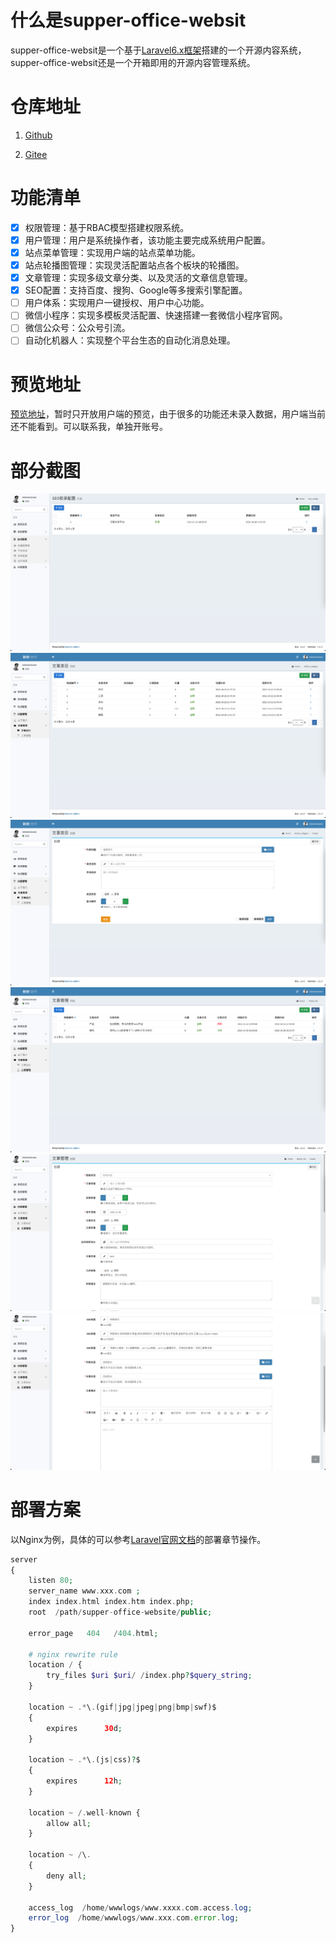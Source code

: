 # 什么是supper-office-websit

supper-office-websit是一个基于[Laravel6.x框架](https://laravel.com/)搭建的一个开源内容系统，supper-office-websit还是一个开箱即用的开源内容管理系统。

# 仓库地址

1. [Github](https://github.com/7small7/supper-office-website/tree/master)

2. [Gitee](https://gitee.com/bruce_qiq/supper-office-website/tree/master/)

# 功能清单

- [x] 权限管理：基于RBAC模型搭建权限系统。
- [x] 用户管理：用户是系统操作者，该功能主要完成系统用户配置。
- [x] 站点菜单管理：实现用户端的站点菜单功能。
- [x] 站点轮播图管理：实现灵活配置站点各个板块的轮播图。
- [x] 文章管理：实现多级文章分类、以及灵活的文章信息管理。
- [x] SEO配置：支持百度、搜狗、Google等多搜索引擎配置。
- [ ] 用户体系：实现用户一键授权、用户中心功能。
- [ ] 微信小程序：实现多模板灵活配置、快速搭建一套微信小程序官网。
- [ ] 微信公众号：公众号引流。
- [ ] 自动化机器人：实现整个平台生态的自动化消息处理。

# 预览地址

[预览地址](https://www.qqdeveloper.com/)，暂时只开放用户端的预览，由于很多的功能还未录入数据，用户端当前还不能看到。可以联系我，单独开账号。

# 部分截图

![](./img/Snipaste_2022-11-02_01-17-20.png)
![](./img/Snipaste_2022-11-02_01-17-55.png)
![](./img/Snipaste_2022-11-02_01-18-05.png)
![](./img/Snipaste_2022-11-02_01-18-14.png)
![](./img/Snipaste_2022-11-02_01-18-27.png)
![](./img/Snipaste_2022-11-02_01-18-44.png)

# 部署方案

以Nginx为例，具体的可以参考[Laravel官网文档](https://laravel.com/docs/6.x/deployment)的部署章节操作。

```php
server
{
    listen 80;
    server_name www.xxx.com ;
    index index.html index.htm index.php;
    root  /path/supper-office-website/public;

    error_page   404   /404.html;

    # nginx rewrite rule
    location / {
        try_files $uri $uri/ /index.php?$query_string;
    }

    location ~ .*\.(gif|jpg|jpeg|png|bmp|swf)$
    {
        expires      30d;
    }

    location ~ .*\.(js|css)?$
    {
        expires      12h;
    }

    location ~ /.well-known {
        allow all;
    }

    location ~ /\.
    {
        deny all;
    }

    access_log  /home/wwwlogs/www.xxxx.com.access.log;
    error_log  /home/wwwlogs/www.xxx.com.error.log;
}
```

